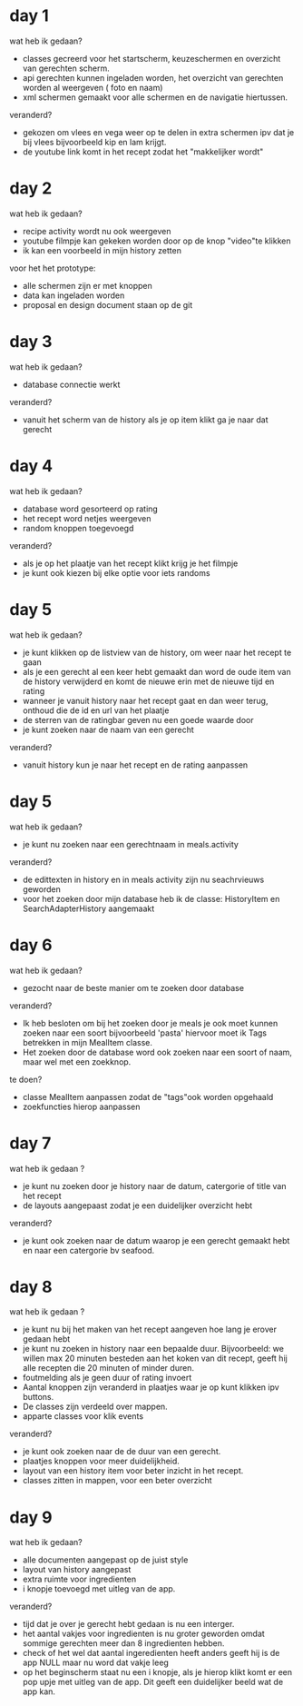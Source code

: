 # day 1

wat heb ik gedaan?
- classes gecreerd voor het startscherm, keuzeschermen en overzicht van gerechten scherm.
- api gerechten kunnen ingeladen worden, het overzicht van gerechten worden al weergeven ( foto en naam)
- xml schermen gemaakt voor alle schermen en de navigatie hiertussen. 

veranderd?
- gekozen om vlees en vega weer op te delen in extra schermen ipv dat je bij vlees bijvoorbeeld kip en lam krijgt. 
- de youtube link komt in het recept zodat het "makkelijker wordt"

# day 2

wat heb ik gedaan?
 - recipe activity wordt nu ook weergeven
 - youtube filmpje kan gekeken worden door op de knop "video"te klikken 
 - ik kan een voorbeeld in mijn history zetten
 
 voor het het prototype:
 - alle schermen zijn er met knoppen
 - data kan ingeladen worden
 - proposal en design document staan op de git
 
# day 3
wat heb ik gedaan?
- database connectie werkt

veranderd?
 - vanuit het scherm van de history als je op item klikt ga je naar dat gerecht

# day 4
wat heb ik gedaan?
- database word gesorteerd op rating 
- het recept word netjes weergeven
- random knoppen toegevoegd

veranderd?
 - als je op het plaatje van het recept klikt krijg je het filmpje
 - je kunt ook kiezen bij elke optie voor iets randoms
 
 # day 5 
 
wat heb ik gedaan? 
 - je kunt klikken op de listview van de history, om weer naar het recept te gaan
 - als je een gerecht al een keer hebt gemaakt dan word de oude item van de history verwijderd en komt de nieuwe erin met de nieuwe tijd en rating
 - wanneer je vanuit history naar het recept gaat en dan weer terug, onthoud die de id en url van het plaatje
 - de sterren van de ratingbar geven nu een goede waarde door
 - je kunt zoeken naar de naam van een gerecht
 
 veranderd?
 - vanuit history kun je naar het recept en de rating aanpassen
 
  # day 5 
wat heb ik gedaan? 
 - je kunt nu zoeken naar een gerechtnaam in meals.activity
 
 veranderd?
 - de edittexten in history en in meals activity zijn nu seachrvieuws geworden
 - voor het zoeken door mijn database heb ik de classe: HistoryItem en SearchAdapterHistory aangemaakt
 
  
  # day 6
wat heb ik gedaan? 
 -  gezocht naar de beste manier om te zoeken door database
 
 veranderd?
 - Ik heb besloten om bij het zoeken door je meals je ook moet kunnen zoeken naar een soort bijvoorbeeld 'pasta' hiervoor moet ik Tags betrekken in mijn MealItem classe.
 - Het zoeken door de database word ook zoeken naar een soort of naam, maar wel met een zoekknop.  
 
 te doen?
  - classe MealItem aanpassen zodat de "tags"ook worden opgehaald
  - zoekfuncties hierop aanpassen
  
  # day 7
  wat heb ik gedaan ? 
  -  je kunt nu zoeken door je history naar de datum, catergorie of title van het recept
  - de layouts aangepaast zodat je een duidelijker overzicht hebt
  
  veranderd?
  - je kunt ook zoeken naar de datum waarop je een gerecht gemaakt hebt en naar een catergorie bv seafood. 
  
  # day 8
  wat heb ik gedaan ? 
  -  je kunt nu bij het maken van het recept aangeven hoe lang je erover gedaan hebt
  - je kunt nu zoeken in history naar een bepaalde duur. Bijvoorbeeld: we willen max 20 minuten besteden aan het koken van dit recept, geeft hij alle recepten die 20 minuten of minder duren. 
  - foutmelding als je geen duur of rating invoert 
  - Aantal knoppen zijn veranderd in plaatjes waar je op kunt klikken ipv buttons. 
  - De classes zijn verdeeld over mappen. 
  - apparte classes voor klik events
  
  veranderd?
  - je kunt ook zoeken naar de de duur van een gerecht. 
  - plaatjes knoppen voor meer duidelijkheid.
  - layout van een history item voor beter inzicht in het recept.
  - classes zitten in mappen, voor een beter overzicht
  
  # day 9 
  wat heb ik gedaan?
  - alle documenten aangepast op de juist style
  - layout van history aangepast
  - extra ruimte voor ingredienten
  - i knopje toevoegd met uitleg van de app.
  
  veranderd?
  - tijd dat je over je gerecht hebt gedaan is nu een interger. 
  - het aantal vakjes voor ingredienten is nu groter geworden omdat sommige gerechten meer dan 8 ingredienten hebben. 
  - check of het wel dat aantal ingeredienten heeft anders geeft hij is de app NULL maar nu word dat vakje leeg 
  - op het beginscherm staat nu een i knopje, als je hierop klikt komt er een pop upje met uitleg van de app. Dit geeft een duidelijker beeld wat de app kan. 
  
  
 

 
